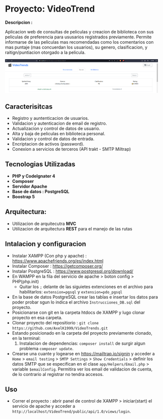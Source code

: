 # Proyecto: VideoTrend

**Descripcion :**

Aplicacion web de consultas de peliculas y creacion de biblioteca con sus peliculas de preferencia para ususarios registrados previamente. Permite informarse de las peliculas mas recomendadas como los comentarios con mas puntaje (mas concuerdan los usuarios), su genero, clasificacion, y raitign/puntiacion otorgado a la pelicula.

![Alt text](image-2.png)

## Caracterisitcas 

- Registro y auntenticacion de usuarios.
- Validacion y autenticacion de email de registro.
- Actualizacion y control de datos de usuario.
- Alta y baja de peliculas en biblioteca personal.
- Validacion y control de datos de entrada.
- Encriptacion de activos (password).
- Conexion a servicios de terceros (API trakt - SMTP Miltrap)

## Tecnologias Utilizadas
- **PHP y CodeIgnater 4**
- **Composer**
- **Servidor Apache**
- **Base de datos : PostgreSQL** 
- **Boostrap 5**

## Arquitectura: 
- Utilizacion de arquitecutra **MVC**
- Utilizacion de arquitectura **REST** para el manejo de las rutas
 
## Intalacion y configuracion
- Instalar XAMPP (Con php y apache) : https://www.apachefriends.org/es/index.html
- Instalar Composer : https://getcomposer.org/
- Instalar PostgreSQL : https://www.postgresql.org/download/
- En WAMPP en la fila del servicio de apache > boton config > PHP(php.init)
    - Quitar los `;` delante de las siguietes extenciones en el archivo para  habilitarlos: `extension=pgsql` y `extension=pdo_pgsql`
- En la base de datos PostgreSQL crear las tablas e insertar los datos para poder probar sgun lo indica el archivo `Instrucciones_DB.sql` del proyecto.
- Posicionarse con git en la carpeta htdocs de XAMPP y lugo clonar proyecto en esa carpeta.
- Clonar proyecto del repositiorio : `git clone https://github.com/AxelK1999/VideoTrends.git`
- Estando posicionado en la carpeta del proyecto previamente clonado, en la terminal:
    1. Instalacion de dependencias: `composer install` de surgir algun problema `composer update`. 
- Crearse una cuante y logearse en https://mailtrap.io/signin y acceder a `Home` > `email testing` > `SMTP Settings` > `Show Credentials` > definir los datos SMTP que se especifican en el clase `app/Helpers/Email.php` > variable `$emailConfig`. Permitira ver los email de validacion de cuenta, de lo contrario al registrar no tendra accesos.

## Uso
- Correr el proyecto : abrir panel de control de XAMPP > iniciar(start) el servicio de apache y acceder a `http://localhost/VideoTrend/public/api/1.0/views/login`.


